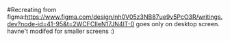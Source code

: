 #Recreating from figma:https://www.figma.com/design/nh0V05z3NB87ue9v5PcO3R/writings.dev?node-id=41-95&t=2WCFCIIeN17JN4lT-0
goes only on desktop screen. havne't modifed for smaller screens :)
